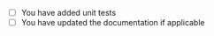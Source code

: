<!--
Thank you for your contribution to the pademelon repository. 
Your code will need to pass the automated checks before merging.
Before submitting this PR, please make sure:
-->
- [ ] You have added unit tests
- [ ] You have updated the documentation if applicable
